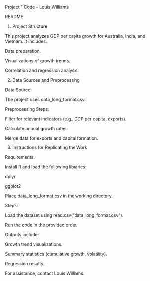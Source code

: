 Project 1 Code - Louis Williams

README

1. Project Structure

This project analyzes GDP per capita growth for Australia, India, and Vietnam. It includes:

Data preparation.

Visualizations of growth trends.

Correlation and regression analysis.

2. Data Sources and Preprocessing

Data Source:

The project uses data_long_format.csv.

Preprocessing Steps:

Filter for relevant indicators (e.g., GDP per capita, exports).

Calculate annual growth rates.

Merge data for exports and capital formation.

3. Instructions for Replicating the Work

Requirements:

Install R and load the following libraries:

dplyr

ggplot2

Place data_long_format.csv in the working directory.

Steps:

Load the dataset using read.csv("data_long_format.csv").

Run the code in the provided order.

Outputs include:

Growth trend visualizations.

Summary statistics (cumulative growth, volatility).

Regression results.

For assistance, contact Louis Williams.


